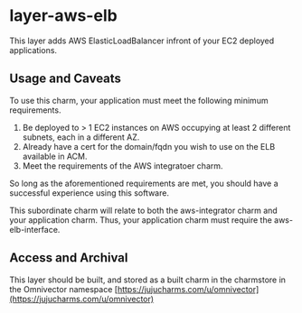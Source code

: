 # layer-aws-elb

This layer adds AWS ElasticLoadBalancer infront of your EC2 deployed applications.

## Usage and Caveats

To use this charm, your application must meet the following minimum requirements.
1. Be deployed to > 1 EC2 instances on AWS occupying at least 2 different subnets, each in a different AZ.
2. Already have a cert for the domain/fqdn you wish to use on the ELB available in ACM.
3. Meet the requirements of the AWS integratoer charm.


So long as the aforementioned requirements are met, you should have a successful experience using this software.

This subordinate charm will relate to both the aws-integrator charm and your application charm. Thus, your application charm must require the aws-elb-interface.


## Access and Archival
This layer should be built, and stored as a built charm in the charmstore
in the Omnivector namespace [https://jujucharms.com/u/omnivector](https://jujucharms.com/u/omnivector)

